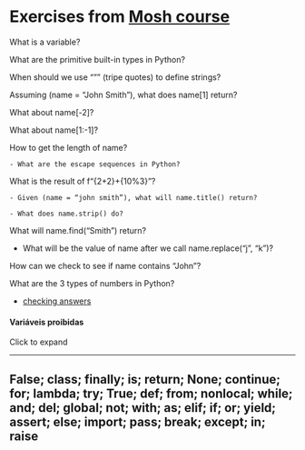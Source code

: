 # Exercises from [Mosh course](https://programmingwithmosh.com/python/python-exercises-and-questions-for-beginners/)

What is a variable?

What are the primitive built-in types in Python?

When should we use “”” (tripe quotes) to define strings?

Assuming (name = “John Smith”), what does name[1] return?

What about name[-2]?

What about name[1:-1]?

How to get the length of name?

	- What are the escape sequences in Python?

What is the result of f“{2+2}+{10%3}”?

	- Given (name = “john smith”), what will name.title() return?

	- What does name.strip() do?

What will name.find(“Smith”) return?

- What will be the value of name after we call name.replace(“j”, “k”)?

How can we check to see if name contains “John”?

What are the 3 types of numbers in Python?

* [checking answers](https://github.com/Andrelamor/pai-ta-on/blob/main/1-variables/app.py#L19)

#### Variáveis proibidas
<reservadas>
	<summary>Click to expand</summary>

---
False; 
class; 
finally; 
is; 
return; 
None; 
continue; 
for; 
lambda; 
try; 
True; 
def; 
from; 
nonlocal; 
while; 
and; 
del; 
global; 
not; 
with; 
as; 
elif; 
if; 
or; 
yield; 
assert; 
else; 
import; 
pass; 
break; 
except; 
in; 
raise 
---
</reservadas>

